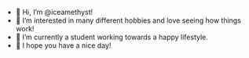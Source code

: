 - 💜 Hi, I’m @iceamethyst!
- 💜 I’m interested in many different hobbies and love seeing how things work!
- 💜 I’m currently a student working towards a happy lifestyle.
- 💜 I hope you have a nice day!

<!---
iceamethyst/iceamethyst is a ✨ special ✨ repository because its `README.md` (this file) appears on your GitHub profile.
You can click the Preview link to take a look at your changes.
--->
